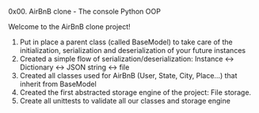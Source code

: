 0x00. AirBnB clone - The console
Python OOP

Welcome to the AirBnB clone project!
1. Put in place a parent class (called BaseModel) to take care of the initialization, serialization and deserialization of your future instances
2. Created a simple flow of serialization/deserialization: Instance <-> Dictionary <-> JSON string <-> file
3. Created all classes used for AirBnB (User, State, City, Place…) that inherit from BaseModel
4. Created the first abstracted storage engine of the project: File storage.
5. Create all unittests to validate all our classes and storage engine